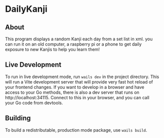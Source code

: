 # DailyKanji

## About

This program displays a random Kanji each day from a set list in xml.
you can run it on an old computer, a raspberry pi or a phone to get daily exposure to new Kanjis to help you learn them!

## Live Development

To run in live development mode, run `wails dev` in the project directory. This will run a Vite development
server that will provide very fast hot reload of your frontend changes. If you want to develop in a browser
and have access to your Go methods, there is also a dev server that runs on http://localhost:34115. Connect
to this in your browser, and you can call your Go code from devtools.

## Building

To build a redistributable, production mode package, use `wails build`.
